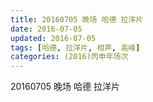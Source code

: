 ```yaml
---
title: 20160705 晚场 哈德 拉洋片
date: 2016-07-05
updated: 2016-07-05
tags: [哈德, 拉洋片, 相声, 高峰] 
categories: (2016)丙申年场次 
---
```

20160705 晚场 哈德 拉洋片
